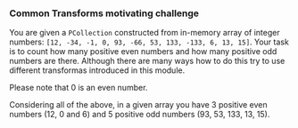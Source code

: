 ### Common Transforms motivating challenge
You are given a `PCollection` constructed from in-memory array of integer numbers: `[12, -34, -1, 0, 93, -66, 53, 133, -133, 6, 13, 15]`. Your task is to count how many positive even numbers and how many positive odd numbers are there. Although there are many ways how to do this try to use different transformas introduced in this module.

Please note that 0 is an even number.

Considering all of the above, in a given array you have 3 positive even numbers (12, 0 and 6) and 5 positive odd numbers (93, 53, 133, 13, 15).